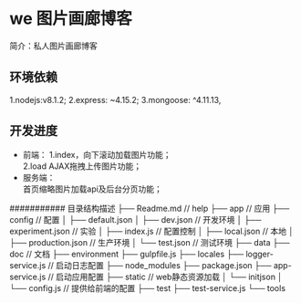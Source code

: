  # we 图片画廊博客

简介：私人图片画廊博客

## 环境依赖
1.nodejs:v8.1.2; 
2.express: ~4.15.2;
3.mongoose: ^4.11.13, 

## 开发进度
* 前端： 
1.index，向下滚动加载图片功能； <br />
2.load AJAX拖拽上传图片功能； <br />
*  服务端： <br />
首页缩略图片加载api及后台分页功能； <br />  

########### 目录结构描述
├── Readme.md                   // help
├── app                         // 应用
├── config                      // 配置
│   ├── default.json
│   ├── dev.json                // 开发环境
│   ├── experiment.json         // 实验
│   ├── index.js                // 配置控制
│   ├── local.json              // 本地
│   ├── production.json         // 生产环境
│   └── test.json               // 测试环境
├── data
├── doc                         // 文档
├── environment
├── gulpfile.js
├── locales
├── logger-service.js           // 启动日志配置
├── node_modules
├── package.json
├── app-service.js              // 启动应用配置
├── static                      // web静态资源加载
│   └── initjson
│   	└── config.js 		// 提供给前端的配置
├── test
├── test-service.js
└── tools
